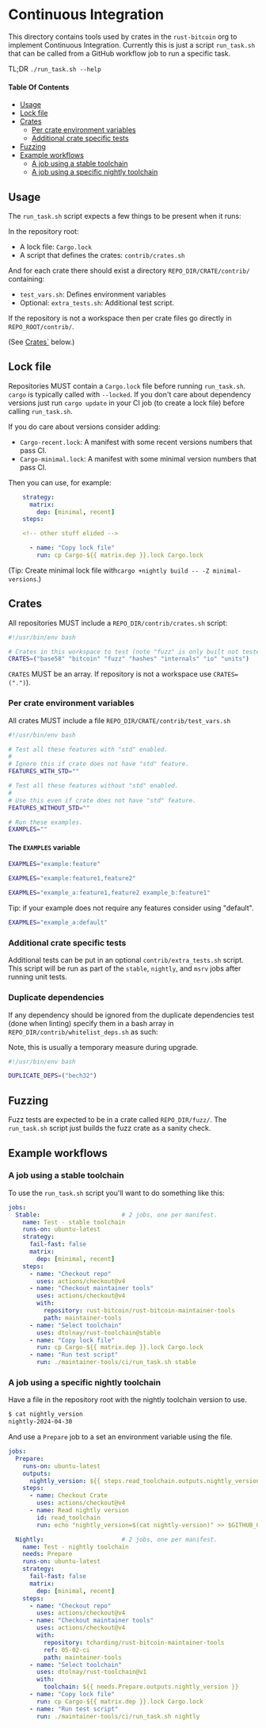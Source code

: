# Continuous Integration

This directory contains tools used by crates in the `rust-bitcoin` org to implement Continuous
Integration. Currently this is just a script `run_task.sh` that can be called from a GitHub workflow
job to run a specific task.

TL;DR `./run_task.sh --help`

#### Table Of Contents

- [Usage](#usage)
- [Lock file](#lock-file)
- [Crates](#crates)
  * [Per crate environment variables](#per-crate-environment-variables)
  * [Additional crate specific tests](#additional-crate-specific-tests)
- [Fuzzing](#fuzzing)
- [Example workflows](#example-workflows)
  * [A job using a stable toolchain](#a-job-using-a-stable-toolchain)
  * [A job using a specific nightly toolchain](#a-job-using-a-specific-nightly-toolchain)

## Usage

The `run_task.sh` script expects a few things to be present when it runs:

In the repository root:

- A lock file: `Cargo.lock`
- A script that defines the crates: `contrib/crates.sh`

And for each crate there should exist a directory `REPO_DIR/CRATE/contrib/` containing:

- `test_vars.sh`: Defines environment variables
- Optional: `extra_tests.sh`: Additional test script.

If the repository is not a workspace then per crate files go directly in `REPO_ROOT/contrib/`.

(See [Crates`](#crates) below.)

## Lock file

Repositories MUST contain a `Cargo.lock` file before running `run_task.sh`. `cargo` is typically
called with `--locked`. If you don't care about dependency versions just run `cargo update` in your
CI job (to create a lock file) before calling `run_task.sh`.

If you do care about versions consider adding:

- `Cargo-recent.lock`: A manifest with some recent versions numbers that pass CI.
- `Cargo-minimal.lock`: A manifest with some minimal version numbers that pass CI.

Then you can use, for example:

```yaml
    strategy:
      matrix:
        dep: [minimal, recent]
    steps:

    <!-- other stuff elided -->

      - name: "Copy lock file"
        run: cp Cargo-${{ matrix.dep }}.lock Cargo.lock

```

(Tip: Create minimal lock file with`cargo +nightly build -- -Z minimal-versions`.)

## Crates

All repositories MUST include a `REPO_DIR/contrib/crates.sh` script:

```bash
#!/usr/bin/env bash

# Crates in this workspace to test (note "fuzz" is only built not tested).
CRATES=("base58" "bitcoin" "fuzz" "hashes" "internals" "io" "units")
```

`CRATES` MUST be an array. If repository is not a workspace use `CRATES=(".")`).

### Per crate environment variables

All crates MUST include a file `REPO_DIR/CRATE/contrib/test_vars.sh`

```bash
#!/usr/bin/env bash

# Test all these features with "std" enabled.
#
# Ignore this if crate does not have "std" feature.
FEATURES_WITH_STD=""

# Test all these features without "std" enabled.
#
# Use this even if crate does not have "std" feature.
FEATURES_WITHOUT_STD=""

# Run these examples.
EXAMPLES=""
```

#### The `EXAMPLES` variable

```bash
EXAPMLES="example:feature"
```

```bash
EXAPMLES="example:feature1,feature2"
```

```bash
EXAPMLES="example_a:feature1,feature2 example_b:feature1"
```


Tip: if your example does not require any features consider using "default".

```bash
EXAPMLES="example_a:default"
```

### Additional crate specific tests

Additional tests can be put in an optional `contrib/extra_tests.sh` script. This script will be run
as part of the `stable`, `nightly`, and `msrv` jobs after running unit tests.

### Duplicate dependencies

If any dependency should be ignored from the duplicate dependencies test (done when linting) specify
them in a bash array in `REPO_DIR/contrib/whitelist_deps.sh` as such:

Note, this is usually a temporary measure during upgrade.

```bash
#!/usr/bin/env bash

DUPLICATE_DEPS=("bech32")
```

## Fuzzing

Fuzz tests are expected to be in a crate called `REPO_DIR/fuzz/`. The `run_task.sh` script just
builds the fuzz crate as a sanity check.

## Example workflows

### A job using a stable toolchain

To use the `run_task.sh` script you'll want to do something like this:

```yaml
jobs:
  Stable:                       # 2 jobs, one per manifest.
    name: Test - stable toolchain
    runs-on: ubuntu-latest
    strategy:
      fail-fast: false
      matrix:
        dep: [minimal, recent]
    steps:
      - name: "Checkout repo"
        uses: actions/checkout@v4
      - name: "Checkout maintainer tools"
        uses: actions/checkout@v4
        with:
          repository: rust-bitcoin/rust-bitcoin-maintainer-tools
          path: maintainer-tools
      - name: "Select toolchain"
        uses: dtolnay/rust-toolchain@stable
      - name: "Copy lock file"
        run: cp Cargo-${{ matrix.dep }}.lock Cargo.lock
      - name: "Run test script"
        run: ./maintainer-tools/ci/run_task.sh stable
```

### A job using a specific nightly toolchain

Have a file in the repository root with the nightly toolchain version to use.

```bash
$ cat nightly_version
nightly-2024-04-30
```

And use a `Prepare` job to a set an environment variable using the file.

```yaml
jobs:
  Prepare:
    runs-on: ubuntu-latest
    outputs:
      nightly_version: ${{ steps.read_toolchain.outputs.nightly_version }}
    steps:
      - name: Checkout Crate
        uses: actions/checkout@v4
      - name: Read nightly version
        id: read_toolchain
        run: echo "nightly_version=$(cat nightly-version)" >> $GITHUB_OUTPUT

  Nightly:                      # 2 jobs, one per manifest.
    name: Test - nightly toolchain
    needs: Prepare
    runs-on: ubuntu-latest
    strategy:
      fail-fast: false
      matrix:
        dep: [minimal, recent]
    steps:
      - name: "Checkout repo"
        uses: actions/checkout@v4
      - name: "Checkout maintainer tools"
        uses: actions/checkout@v4
        with:
          repository: tcharding/rust-bitcoin-maintainer-tools
          ref: 05-02-ci
          path: maintainer-tools
      - name: "Select toolchain"
        uses: dtolnay/rust-toolchain@v1
        with:
          toolchain: ${{ needs.Prepare.outputs.nightly_version }}
      - name: "Copy lock file"
        run: cp Cargo-${{ matrix.dep }}.lock Cargo.lock
      - name: "Run test script"
        run: ./maintainer-tools/ci/run_task.sh nightly
```